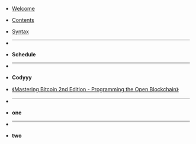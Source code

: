 - [Welcome](/README.md)
- [Contents](/SUMMARY.md)
- [Syntax](/Syntax.md)

- <hr>
- **Schedule**

- <hr>
- **Codyyy**
- [《Mastering Bitcoin 2nd Edition - Programming the Open Blockchain》](/cody/Mastering-Bitcoin-2nd-Edition-Programming-the-Open-Blockchain.md)



- <hr>
- **one**



- <hr>
- **two**




